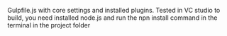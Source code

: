  
Gulpfile.js with core settings and installed plugins. Tested in VC studio to build, you need installed node.js and run the npn install command in the terminal in the project folder
